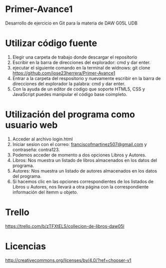 # Primer-Avance1
Desarrollo de ejercicio en Git para la materia de DAW G05L UDB

# Utilizar código fuente
1. Elegir una carpeta de trabajo donde descargar el repositorio
2. Escribir en la barra de direcciones del explorador: cmd y dar enter.
3. ejecutar el siguiente comando en la terminal de widnows: git clone https://github.com/jose23herrera/Primer-Avance1
4. Entrar a la carpeta del respositorio y nuevamente escribir en la barra de direcciones del explorador la palabra: cmd y dar enter.
5. Con la ayuda de un editor de codigo que soporte HTML5, CSS y JavaScript puedes manipular el código base coimpleto.

# Utilización del programa como usuario web
1. Acceder al archivo login.html
2. Iniciar sesion con el correo: franciscofmartinez507@gmail.com y contraseña: contra123.
3. Podemos acceder de momento a dos opciones Libros y Autores.
4. Libros: Nos muestra un listado de libros almacenados en los datos del programa.
5. Autores: Nos muestra un listado de autores almacenados en los datos del programa.
6. Si hacemos clic en las opciones correspondientes de los listados de Libros u Autores, nos llevará a otra página con la correspondiente información del itemm u objeto.

# Trello
https://trello.com/b/zTFXtELS/collecion-de-libros-daw05l

# Licencias
http://creativecommons.org/licenses/by/4.0/?ref=chooser-v1
